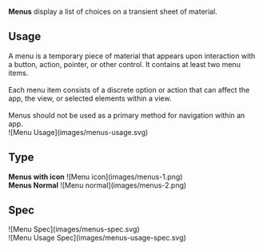 **Menus** display a list of choices on a transient sheet of material.

## Usage
<div data-insert-component="ImageGrid">
  <div class="mb-16">
  A menu is a temporary piece of material that appears upon interaction with a button, action, pointer, or other control. It contains at least two menu items.
  <br /><br />
  Each menu item consists of a discrete option or action that can affect the app, the view, or selected elements within a view.
  <br /><br />
  Menus should not be used as a primary method for navigation within an app.
  </div>
  <div class="img-block">
    ![Menu Usage](images/menus-usage.svg)
  </div>
</div>

## Type

<div data-insert-component="ImageGrid">
  <div>
    <b class="display-block mb-16">Menus with icon</b>
    ![Menu icon](images/menus-1.png)
  </div>
  <div>
    <b class="display-block mb-16">Menus Normal</b>
    ![Menu normal](images/menus-2.png)
  </div>
  <div>
  </div>
</div>

## Spec

<div data-insert-component="ImageGrid">
  <div>
    ![Menu Spec](images/menus-spec.svg)
    <div class="img-width-initial mt-16">
      ![Menu Usage Spec](images/menus-usage-spec.svg)
    </div>
  </div>
  <div>
  </div>
  <div>
  </div>
</div>
